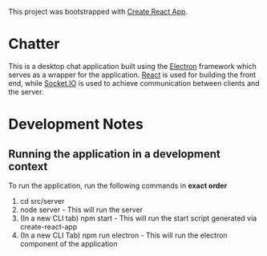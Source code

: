 This project was bootstrapped with [Create React App](https://github.com/facebook/create-react-app).

# Chatter
This is a desktop chat application built using the [Electron](https://electronjs.org/) framework which serves as a wrapper for the application. [React](https://electronjs.org/) is used for building the front end, while [Socket.IO](https://socket.io/) is used to achieve communication between clients and the server.

# Development Notes 
## Running the application in a development context
To run the application, run the following commands in **exact order**
 1. cd src/server
 2. node server - This will run the server
 3. (In a new CLI tab) npm start - This will run the start script generated via create-react-app
 4. (In a new CLI Tab) npm run electron - This will run the electron component of the application


